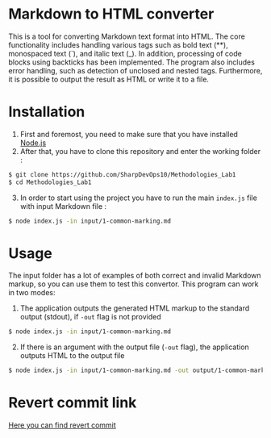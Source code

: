 # Markdown to HTML converter 

This is a tool for converting Markdown text format into HTML. The core functionality includes handling 
various tags such as bold text (**), monospaced text (`), and italic text (_). In addition, processing of code blocks using 
backticks has been implemented. The program also includes error handling, such as detection of unclosed and nested tags.
Furthermore, it is possible to output the result as HTML or write it to a file. 

# Installation

1. First and foremost, you need to make sure that you have installed [Node.js](https://nodejs.org/en) 
2. After that, you have to clone this repository and enter the working folder :
```bash
$ git clone https://github.com/SharpDevOps10/Methodologies_Lab1
$ cd Methodologies_Lab1
```
3. In order to start using the project you have to run the main `index.js` file with input Markdown file :
```bash
$ node index.js -in input/1-common-marking.md
```

# Usage 
The input folder has a lot of examples of both correct and invalid Markdown markup, so you can use them to test this convertor. 
This program can work in two modes: 
1. The application outputs the generated HTML markup to the standard output (stdout), if `-out` flag is not provided
```bash
$ node index.js -in input/1-common-marking.md
```
2. If there is an argument with the output file (`-out` flag), the application outputs HTML to the output file
```bash
$ node index.js -in input/1-common-marking.md -out output/1-common-marking.html
```

# Revert commit link

[Here you can find revert commit](https://github.com/SharpDevOps10/Methodologies_Lab1/commit/b025406f8fb6a1f109db3f7c6ea23e05fbb666c5)